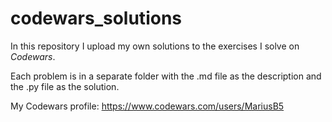 # codewars_solutions

In this repository I upload my own solutions to the exercises I solve on *Codewars*.

Each problem is in a separate folder with the .md file as the description and the .py file as the solution.

My Codewars profile: <https://www.codewars.com/users/MariusB5>
